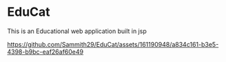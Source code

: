 # EduCat
This is an Educational web application built in jsp


https://github.com/Sammith29/EduCat/assets/161190948/a834c161-b3e5-4398-b9bc-eaf26af60e49

